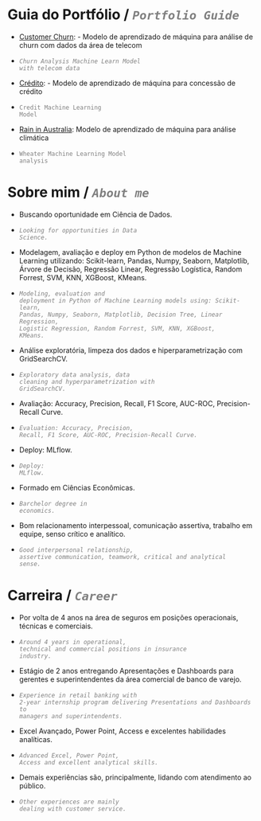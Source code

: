 # Guia do Portfólio / <code style="color : gray">_Portfolio Guide_</code>
- [Customer Churn](https://github.com/felipesola/customer_churn): - Modelo de aprendizado de máquina para análise de churn com dados da área de telecom
- <code style="color : gray">_Churn Analysis Machine Learn Model with telecom data_</code>

- [Crédito](https://github.com/felipesola/credit): - Modelo de aprendizado de máquina para concessão de crédito
- <code style="color : gray">Credit Machine Learning Model</code>

- [Rain in Australia](https://github.com/felipesola/wAUS): Modelo de aprendizado de máquina para análise climática
- <code style="color : gray">Wheater Machine Learning Model analysis</code>

# Sobre mim / <code style="color : gray">_About me_</code>
-	Buscando oportunidade em Ciência de Dados.
- <code style="color : gray">_Looking for opportunities in Data Science._</code>

-	Modelagem, avaliação e deploy em Python de modelos de Machine Learning utilizando: Scikit-learn, Pandas, Numpy, Seaborn, Matplotlib, Árvore de Decisão, Regressão Linear, Regressão Logística, Random Forrest, SVM, KNN, XGBoost, KMeans.
-	<code style="color : gray">_Modeling, evaluation and deployment in Python of Machine Learning models using: Scikit-learn, Pandas, Numpy, Seaborn, Matplotlib, Decision Tree, Linear Regression, Logistic Regression, Random Forrest, SVM, KNN, XGBoost, KMeans._</code>

-	Análise exploratória, limpeza dos dados e hiperparametrização com GridSearchCV.
-	<code style="color : gray">_Exploratory data analysis, data cleaning and hyperparametrization with GridSearchCV._</code>

-	Avaliação: Accuracy, Precision, Recall, F1 Score, AUC-ROC, Precision-Recall Curve.
-	<code style="color : gray">_Evaluation: Accuracy, Precision, Recall, F1 Score, AUC-ROC, Precision-Recall Curve._</code>

-	Deploy: MLflow.
- <code style="color : gray">_Deploy: MLflow._</code>

-	Formado em Ciências Econômicas.
- <code style="color : gray">_Barchelor degree in economics._</code>

-	Bom relacionamento interpessoal, comunicação assertiva, trabalho em equipe, senso crítico e analítico.
- <code style="color : gray">_Good interpersonal relationship, assertive communication, teamwork, critical and analytical sense._</code>

# Carreira / <code style="color : gray">_Career_</code>
-	Por volta de 4 anos na área de seguros em posições operacionais, técnicas e comerciais.
- <code style="color : gray">_Around 4 years in operational, technical and commercial positions in insurance industry._</code>

-	Estágio de 2 anos entregando Apresentações e Dashboards para gerentes e superintendentes da área comercial de banco de varejo.
- <code style="color : gray">_Experience in retail banking with 2-year internship program delivering Presentations and Dashboards to managers and superintendents._</code>

- Excel Avançado, Power Point, Access e excelentes habilidades analíticas.
- <code style="color : gray">_Advanced Excel, Power Point, Access and excellent analytical skills._</code>

-	Demais experiências são, principalmente, lidando com atendimento ao público.
-	<code style="color : gray">_Other experiences are mainly dealing with customer service._</code>
